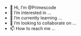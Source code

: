- 👋 Hi, I’m @Primescode
- 👀 I’m interested in ...
- 🌱 I’m currently learning ...
- 💞️ I’m looking to collaborate on ...
- 📫 How to reach me ...

<!---
Primescode/Primescode is a ✨ special ✨ repository because its `README.md` (this file) appears on your GitHub profile.
You can click the Preview link to take a look at your changes.
--->
